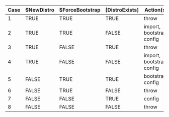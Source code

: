 | Case | $NewDistro | $ForceBootstrap | \[DistroExists\] | Action(s)                 |
| ---- | ---------- | --------------- | ---------------- | ------------------------- |
| 1    | TRUE       | TRUE            | TRUE             | throw                     |
| 2    | TRUE       | TRUE            | FALSE            | import, bootstrap, config |
| 3    | TRUE       | FALSE           | TRUE             | throw                     |
| 4    | TRUE       | FALSE           | FALSE            | import, bootstrap, config |
| 5    | FALSE      | TRUE            | TRUE             | bootstrap, config         |
| 6    | FALSE      | TRUE            | FALSE            | throw                     |
| 7    | FALSE      | FALSE           | TRUE             | config                    |
| 8    | FALSE      | FALSE           | FALSE            | throw                     |